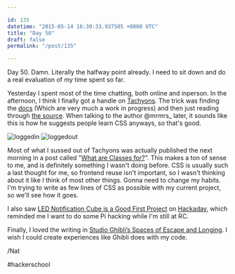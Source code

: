 ```yaml
---

id: 135
datetime: "2015-05-14 16:30:33.937505 +0000 UTC"
title: "Day 50"
draft: false
permalink: "/post/135"

---
```


Day 50. Damn. Literally the halfway point already. I need to sit down and do a real evaluation of my time spent so far.

Yesterday I spent most of the time chatting, both online and inperson. In the afternoon, I think I finally got a handle on [Tachyons](http://tachyons.io/). The trick was finding the [docs](http://tachyons.io/docs/) (Which are very much a work in progress) and then just reading through [the source](https://github.com/mrmrs/tachyons/tree/master/src). When talking to the author @mrmrs_ later, it sounds like this is how he suggests people learn CSS anyways, so that's good.

![loggedin](https://s3.amazonaws.com/f.cl.ly/items/1x3P1g14323N2i3W2j2Z/Screen%!S(MISSING)hot%!-(MISSING)05-14%!a(MISSING)t%!.(MISSING)08%!p(MISSING)ng) ![loggedout](https://s3.amazonaws.com/f.cl.ly/items/3r2H3B0J3S00140w3k2R/Screen%!S(MISSING)hot%!-(MISSING)05-14%!a(MISSING)t%!.(MISSING)36%!p(MISSING)ng)

Most of what I sussed out of Tachyons was actually published the next morning in a post called "[What are Classes for?](http://xn--h4hg.ws/2015/05/14/what-are-classes-for/)". This makes a ton of sense to me, and is definitely something I wasn't doing before. CSS is usually such a last thought for me, so frontend reuse isn't important, so I wasn't thinking about it like I think of most other things. Gonna need to change my habits. I'm trying to write as few lines of CSS as possible with my current project, so we'll see how it goes.

I also saw [LED Notification Cube is a Good First Project](http://hackaday.com/2015/05/10/led-notification-cube-is-a-good-first-project/) on [Hackaday](http://hackaday.com), which reminded me I want to do some Pi hacking while I'm still at RC.

Finally, I loved the writing in [Studio Ghibli’s Spaces of Escape and Longing](http://killscreendaily.com/articles/studio-ghiblis-spaces-escape-and-longing/). I wish I could create experiences like Ghibli does with my code.

/Nat

#hackerschool
